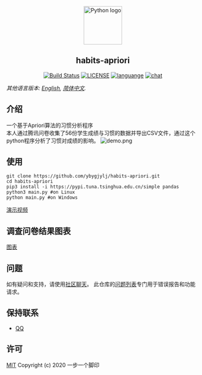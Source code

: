 <p align="center"><a href="#"><img width="100" src="https://i.loli.net/2020/07/31/uRdaVf14yXmOIwK.png" alt="Python logo"></a></p>
<h2 align="center">habits-apriori</h2>
<p align="center">
  <a href="https://travis-ci.com/github/ybygjylj/habits-apriori/"><img src="https://travis-ci.com/ybygjylj/habits-apriori.svg?branch=master" alt="Build Status"></a>
  <a href="https://raw.githubusercontent.com/ybygjylj/habits-apriori/master/LICENSE"><img src="https://img.shields.io/badge/license-MIT-blue.svg" alt="LICENSE"></a>
  <a href="https://github.com/topics/python"><img src="https://img.shields.io/badge/language-python-blue.svg" alt="languange"></a>
  <a href="https://gitter.im/habits-apriori/community"><img src="https://badges.gitter.im/Join%20Chat.svg" alt="chat"></a>
</p>

*其他语言版本: [English](README.md), [简体中文](README.zh_Hans.md).*

## 介绍
一个基于Apriori算法的习惯分析程序<br>
本人通过腾讯问卷收集了56份学生成绩与习惯的数据并导出CSV文件，通过这个python程序分析了习惯对成绩的影响。
![demo.png](https://i.loli.net/2020/08/03/Y3leoic26hBHtNw.png)

## 使用
```
git clone https://github.com/ybygjylj/habits-apriori.git
cd habits-apriori
pip3 install -i https://pypi.tuna.tsinghua.edu.cn/simple pandas
python3 main.py #on Linux
python main.py #on Windows
```
[演示视频](https://gitee.com/ybygjylj/datas/raw/master/demo.mp4)

## 调查问卷结果图表
[图表](chart.md)

## 问题
如有疑问和支持，请使用<a href="https://gitter.im/habits-apriori/community">社区聊天</a>。 此仓库的<a href="https://github.com/ybygjylj/habits-apriori/issues">问题列表</a>专门用于错误报告和功能请求。

## 保持联系
- <a href="https://i.loli.net/2020/07/31/ptBWyVHU1Nzowhg.jpg" target="_blank">QQ</a>

## 许可
<a href="https://raw.githubusercontent.com/ybygjylj/habits-apriori/master/LICENSE">MIT</a>
Copyright (c) 2020 一步一个脚印
